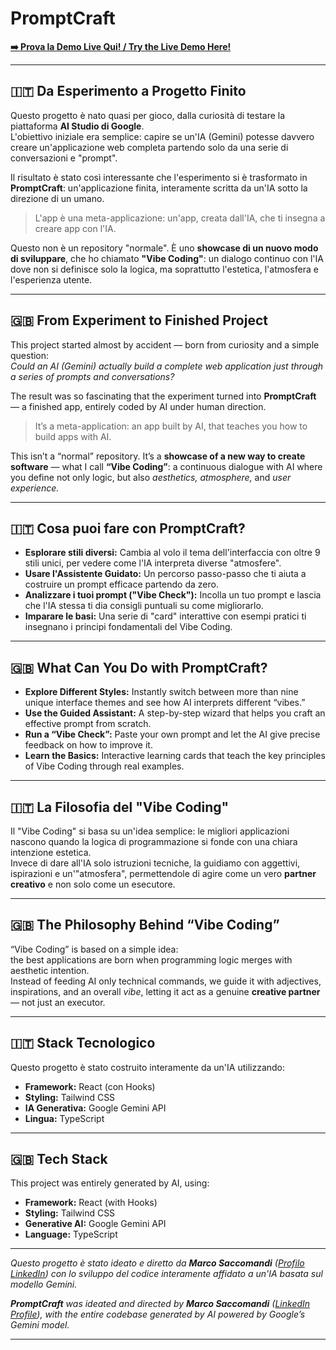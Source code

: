
#  PromptCraft  
**[➡️ Prova la Demo Live Qui! / Try the Live Demo Here!](https://marcosaccomandi.github.io/PromptCraft/)**

---

## 🇮🇹 Da Esperimento a Progetto Finito  
Questo progetto è nato quasi per gioco, dalla curiosità di testare la piattaforma **AI Studio di Google**.  
L'obiettivo iniziale era semplice: capire se un'IA (Gemini) potesse davvero creare un'applicazione web completa partendo solo da una serie di conversazioni e "prompt".

Il risultato è stato così interessante che l'esperimento si è trasformato in **PromptCraft**: un'applicazione finita, interamente scritta da un'IA sotto la direzione di un umano.

> L'app è una meta-applicazione: un'app, creata dall'IA, che ti insegna a creare app con l'IA.

Questo non è un repository "normale". È uno **showcase di un nuovo modo di sviluppare**, che ho chiamato **"Vibe Coding"**: un dialogo continuo con l'IA dove non si definisce solo la logica, ma soprattutto l'estetica, l'atmosfera e l'esperienza utente.

---

## 🇬🇧 From Experiment to Finished Project  
This project started almost by accident — born from curiosity and a simple question:  
*Could an AI (Gemini) actually build a complete web application just through a series of prompts and conversations?*

The result was so fascinating that the experiment turned into **PromptCraft** — a finished app, entirely coded by AI under human direction.

> It’s a meta-application: an app built by AI, that teaches you how to build apps with AI.

This isn’t a “normal” repository. It’s a **showcase of a new way to create software** — what I call **“Vibe Coding”**: a continuous dialogue with AI where you define not only logic, but also *aesthetics, atmosphere,* and *user experience.*

---

## 🇮🇹 Cosa puoi fare con PromptCraft?  
- **Esplorare stili diversi:** Cambia al volo il tema dell'interfaccia con oltre 9 stili unici, per vedere come l'IA interpreta diverse "atmosfere".  
- **Usare l'Assistente Guidato:** Un percorso passo-passo che ti aiuta a costruire un prompt efficace partendo da zero.  
- **Analizzare i tuoi prompt ("Vibe Check"):** Incolla un tuo prompt e lascia che l'IA stessa ti dia consigli puntuali su come migliorarlo.  
- **Imparare le basi:** Una serie di "card" interattive con esempi pratici ti insegnano i principi fondamentali del Vibe Coding.

---

## 🇬🇧 What Can You Do with PromptCraft?  
- **Explore Different Styles:** Instantly switch between more than nine unique interface themes and see how AI interprets different “vibes.”  
- **Use the Guided Assistant:** A step-by-step wizard that helps you craft an effective prompt from scratch.  
- **Run a “Vibe Check”:** Paste your own prompt and let the AI give precise feedback on how to improve it.  
- **Learn the Basics:** Interactive learning cards that teach the key principles of Vibe Coding through real examples.

---

## 🇮🇹 La Filosofia del "Vibe Coding"  
Il "Vibe Coding" si basa su un'idea semplice: le migliori applicazioni nascono quando la logica di programmazione si fonde con una chiara intenzione estetica.  
Invece di dare all'IA solo istruzioni tecniche, la guidiamo con aggettivi, ispirazioni e un'"atmosfera", permettendole di agire come un vero **partner creativo** e non solo come un esecutore.

---

## 🇬🇧 The Philosophy Behind “Vibe Coding”  
“Vibe Coding” is based on a simple idea:  
the best applications are born when programming logic merges with aesthetic intention.  
Instead of feeding AI only technical commands, we guide it with adjectives, inspirations, and an overall *vibe*, letting it act as a genuine **creative partner** — not just an executor.

---

## 🇮🇹 Stack Tecnologico  
Questo progetto è stato costruito interamente da un'IA utilizzando:
- **Framework:** React (con Hooks)  
- **Styling:** Tailwind CSS  
- **IA Generativa:** Google Gemini API  
- **Lingua:** TypeScript  

---

## 🇬🇧 Tech Stack  
This project was entirely generated by AI, using:  
- **Framework:** React (with Hooks)  
- **Styling:** Tailwind CSS  
- **Generative AI:** Google Gemini API  
- **Language:** TypeScript  

---

_Questo progetto è stato ideato e diretto da **Marco Saccomandi** ([Profilo LinkedIn](https://www.linkedin.com/in/marco-saccomandi-5bbb3b2a/)) con lo sviluppo del codice interamente affidato a un'IA basata sul modello Gemini._  

_**PromptCraft** was ideated and directed by **Marco Saccomandi** ([LinkedIn Profile](https://www.linkedin.com/in/marco-saccomandi-5bbb3b2a/)), with the entire codebase generated by AI powered by Google’s Gemini model._

---
